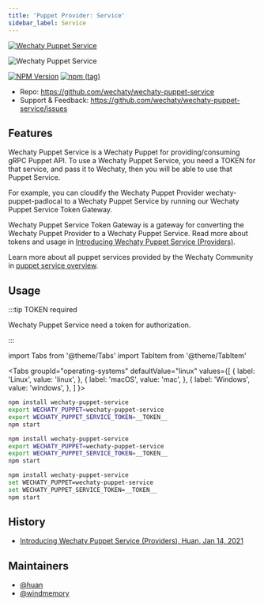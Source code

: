 ```yaml
---
title: 'Puppet Provider: Service'
sidebar_label: Service
---
```


[![Wechaty Puppet Service](https://img.shields.io/badge/Puppet-Service-blueviolet)](service)

![Wechaty Puppet Service](https://raw.githubusercontent.com/wechaty/wechaty-puppet-service/HEAD/docs/images/hostie.png)

[![NPM Version](https://badge.fury.io/js/wechaty-puppet-service.svg)](https://badge.fury.io/js/wechaty-puppet-service)
[![npm (tag)](https://img.shields.io/npm/v/wechaty-puppet-service/next.svg)](https://www.npmjs.com/package/wechaty-puppet-service?activeTab=versions)

- Repo: <https://github.com/wechaty/wechaty-puppet-service>
- Support & Feedback: <https://github.com/wechaty/wechaty-puppet-service/issues>

## Features

Wechaty Puppet Service is a Wechaty Puppet for providing/consuming gRPC Puppet API. To use a Wechaty Puppet Service, you need a TOKEN for that service, and pass it to Wechaty, then you will be able to use that Puppet Service.

For example, you can cloudify the Wechaty Puppet Provider wechaty-puppet-padlocal to a Wechaty Puppet Service by running our Wechaty Puppet Service Token Gateway.

Wechaty Puppet Service Token Gateway is a gateway for converting the Wechaty Puppet Provider to a Wechaty Puppet Service. Read more about tokens and usage in [Introducing Wechaty Puppet Service (Providers)](https://wechaty.js.org/2021/01/14/wechaty-puppet-service/).

Learn more about all puppet services provided by the Wechaty Community in [puppet service overview](puppet-services/overview.mdx).

## Usage

:::tip TOKEN required

Wechaty Puppet Service need a token for authorization.

:::

<!-- MDX import -->
import Tabs from '@theme/Tabs'
import TabItem from '@theme/TabItem'

<Tabs
  groupId="operating-systems"
  defaultValue="linux"
  values={[
    { label: 'Linux',   value: 'linux', },
    { label: 'macOS',   value: 'mac', },
    { label: 'Windows', value: 'windows', },
  ]
}>

<TabItem value="linux">

```sh
npm install wechaty-puppet-service
export WECHATY_PUPPET=wechaty-puppet-service
export WECHATY_PUPPET_SERVICE_TOKEN=__TOKEN__
npm start
```

</TabItem>
<TabItem value="mac">

```sh
npm install wechaty-puppet-service
export WECHATY_PUPPET=wechaty-puppet-service
export WECHATY_PUPPET_SERVICE_TOKEN=__TOKEN__
npm start
```

</TabItem>
<TabItem value="windows">

```sh
npm install wechaty-puppet-service
set WECHATY_PUPPET=wechaty-puppet-service
set WECHATY_PUPPET_SERVICE_TOKEN=__TOKEN__
npm start
```

</TabItem>
</Tabs>

## History

- [Introducing Wechaty Puppet Service (Providers), Huan, Jan 14, 2021](https://wechaty.js.org/2021/01/14/wechaty-puppet-service/)

## Maintainers

- [@huan](https://wechaty.js.org/contributors/huan)
- [@windmemory](https://wechaty.js.org/contributors/windmemory)
